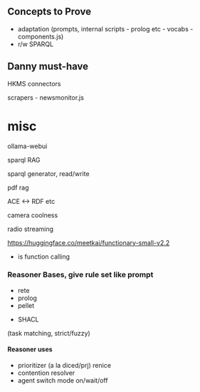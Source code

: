 ## Concepts to Prove

- adaptation (prompts, internal scripts - prolog etc - vocabs - components.js)
- r/w SPARQL

## Danny must-have

HKMS connectors

scrapers - newsmonitor.js

# misc

ollama-webui

sparql RAG

sparql generator, read/write

pdf rag

ACE <-> RDF etc

camera coolness

radio streaming

https://huggingface.co/meetkai/functionary-small-v2.2

- is function calling

### Reasoner Bases, give rule set like prompt

- rete
- prolog
- pellet

* SHACL

(task matching, strict/fuzzy)

#### Reasoner uses

- prioritizer (a la diced/prj) renice
- contention resolver
- agent switch mode on/wait/off
